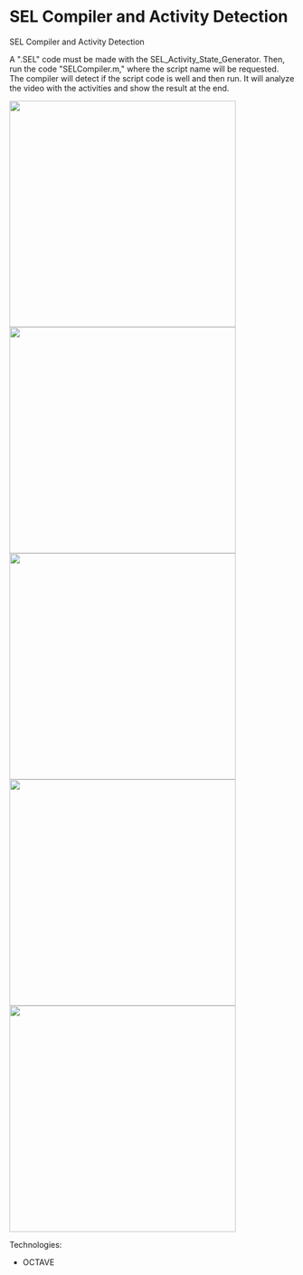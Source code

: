 # SEL Compiler and Activity Detection
SEL Compiler and Activity Detection


A ".SEL" code must be made with the SEL_Activity_State_Generator.
Then, run the code "SELCompiler.m," where the script name will be requested.
The compiler will detect if the script code is well and then run.
It will analyze the video with the activities and show the result at the end.


<img src="https://i.ibb.co/nw7BqrN/Captura.png" alt="" width="400"/><br>
<img src="https://i.ibb.co/jffcTWz/Captura2.png" alt="" width="400"/><br>
<img src="https://i.ibb.co/qy8c0Fj/Captura3.png" alt="" width="400" /><br>
<img src="https://i.ibb.co/NTtRLKD/Captura4.png" alt="" width="400" /><br>
<img src="https://i.ibb.co/0CQGRdz/Captura5.png" alt="" width="400" /><br>


Technologies:
- OCTAVE 

